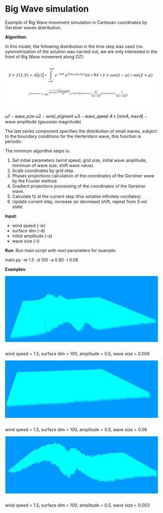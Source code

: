 # Big Wave simulation

Example of Big Wave movement simulation in Cartesian coordinates by Gerstner waves distribution.

**Algorithm:**

In this model, the following distribution in the time step was used (no symmetrization of the solution was carried out, we are only interested in the front of Big Wave movement along OZ):

<pre>
<a href="https://github.com/NuclearRazor/gerstner_waves_distribution/blob/master/common/img/distribution.png"><img src="https://github.com/NuclearRazor/gerstner_waves_distribution/blob/master/common/img/distribution.png" align="middle">
</a>
</pre>

𝜔1 − 𝑤𝑎𝑣𝑒_𝑠𝑖𝑧𝑒
𝜔2 − 𝑤𝑖𝑛𝑑_𝑎𝑙𝑖𝑔𝑚𝑒𝑛𝑡
𝜔3 − 𝑤𝑎𝑣𝑒_𝑠𝑝𝑒𝑒𝑑
𝐴 ∈ [𝑚𝑖𝑛𝐴, 𝑚𝑎𝑥𝐴] − wave amplitude (gaussian magnitude)

The last series component specifies the distribution of small waves, subject to the boundary conditions for the Herterstern wave, this function is periodic.

The minimum algorithm steps is:

1. Set initial parameters (wind speed, grid size, initial wave amplitude, minimum of wave size, shift wave value).
2. Scale coordinates by grid step.
3. Phases projections calculation of the coordinates of the Gerstner wave by the Fourier method.
4. Gradient projections processing of the coordinates of the Gerstner wave.
5. Calculate fz at the current step (this solution infinitely oscillates).
6. Update current step, increase (or decrease) shift, repeat from 3-nd state.

**Input**:
- wind speed (-w)
- surface dim (-d)
- initial amplitude (-a)
- wave size (-l)

**Run**:
Run main script with next parameters for example:

main.py -w 1.5 -d 100 -a 0.60 -l 0.06

**Examples**:

<pre>
<a href="https://github.com/NuclearRazor/gerstner_waves_distribution/blob/master/common/img/view_1.png"><img src="https://github.com/NuclearRazor/gerstner_waves_distribution/blob/master/common/img/view_1.png" align="middle">
</a>
</pre>

wind speed = 1.5, surface dim = 100, amplitude = 0.5, wave size = 0.006

<pre>
<a href="https://github.com/NuclearRazor/gerstner_waves_distribution/blob/master/common/img/view_2.png"><img src="https://github.com/NuclearRazor/gerstner_waves_distribution/blob/master/common/img/view_2.png" align="middle">
</a>
</pre>

wind speed = 1.5, surface dim = 100, amplitude = 0.5, wave size = 0.06

<pre>
<a href="https://github.com/NuclearRazor/gerstner_waves_distribution/blob/master/common/img/view_3.png"><img src="https://github.com/NuclearRazor/gerstner_waves_distribution/blob/master/common/img/view_3.png" align="middle">
</a>
</pre>

wind speed = 1.5, surface dim = 100, amplitude = 0.5, wave size = 0.003
